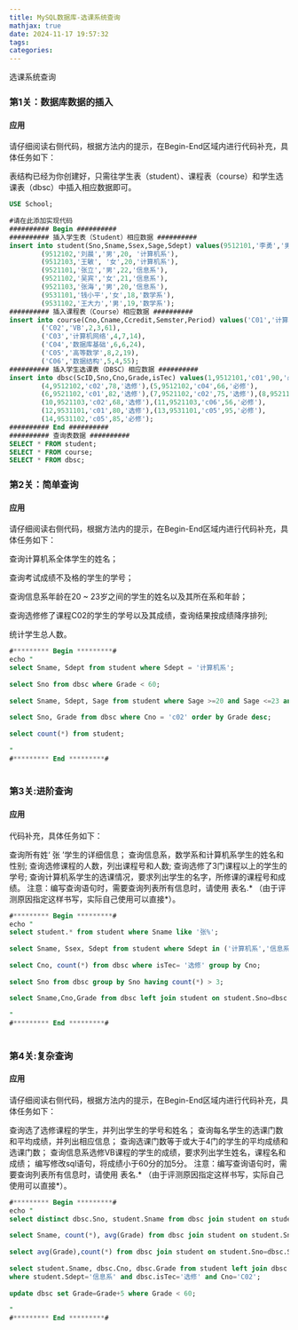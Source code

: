 ```yaml
---
title: MySQL数据库-选课系统查询
mathjax: true
date: 2024-11-17 19:57:32
tags:
categories:
---
```


选课系统查询

<!--more-->
### 第1关：数据库数据的插入

#### 应用

请仔细阅读右侧代码，根据方法内的提示，在Begin-End区域内进行代码补充，具体任务如下：

表结构已经为你创建好，只需往学生表（student）、课程表（course）和学生选课表（dbsc）中插入相应数据即可。

```sql
USE School;
 
#请在此添加实现代码
########## Begin ##########
########## 插入学生表（Student）相应数据 ##########
insert into student(Sno,Sname,Ssex,Sage,Sdept) values(9512101,'李勇','男',19,'计算机系'),
        (9512102,'刘晨','男',20, '计算机系'),
        (9512103,'王敏', '女',20,'计算机系'),
        (9521101,'张立','男',22,'信息系'),
        (9521102,'吴宾','女',21,'信息系'),
        (9521103,'张海','男',20,'信息系'),
        (9531101,'钱小平','女',18,'数学系'),
        (9531102,'王大力','男',19,'数学系');
########## 插入课程表（Course）相应数据 ##########
insert into course(Cno,Cname,Ccredit,Semster,Period) values('C01','计算机文化学',3,1,41),
        ('C02','VB',2,3,61),
        ('C03','计算机网络',4,7,14),
        ('C04','数据库基础',6,6,24),
        ('C05','高等数学',8,2,19),
        ('C06','数据结构',5,4,55);
########## 插入学生选课表（DBSC）相应数据 ##########
insert into dbsc(ScID,Sno,Cno,Grade,isTec) values(1,9512101,'c01',90,'必修'),(2,9512101,'c02',86,'选修'),(3,9512101,'c06',45,'必修'),
        (4,9512102,'c02',78,'选修'),(5,9512102,'c04',66,'必修'),
        (6,9521102,'c01',82,'选修'),(7,9521102,'c02',75,'选修'),(8,9521102,'c04',92,'必修'),(9,9521102,'c05',50,'必修'),
        (10,9521103,'c02',68,'选修'),(11,9521103,'c06',56,'必修'),
        (12,9531101,'c01',80,'选修'),(13,9531101,'c05',95,'必修'),
        (14,9531102,'c05',85,'必修');
########## End ##########
########## 查询表数据 ##########
SELECT * FROM student;
SELECT * FROM course;
SELECT * FROM dbsc;
```

### 第2关：简单查询

#### 应用

请仔细阅读右侧代码，根据方法内的提示，在Begin-End区域内进行代码补充，具体任务如下：

查询计算机系全体学生的姓名；

查询考试成绩不及格的学生的学号；

查询信息系年龄在20 ~ 23岁之间的学生的姓名以及其所在系和年龄；

查询选修修了课程C02的学生的学号以及其成绩，查询结果按成绩降序排列;

统计学生总人数。

```sql
#********* Begin *********#
echo "
select Sname, Sdept from student where Sdept = '计算机系';
 
select Sno from dbsc where Grade < 60;
 
select Sname, Sdept, Sage from student where Sage >=20 and Sage <=23 and Sdept = '信息系';
 
select Sno, Grade from dbsc where Cno = 'c02' order by Grade desc;
 
select count(*) from student;
 
"
#********* End *********#
 
```

### 第3关:进阶查询

#### 应用

代码补充，具体任务如下：

查询所有姓‘ 张 ’学生的详细信息；
查询信息系，数学系和计算机系学生的姓名和性别;
查询选修课程的人数，列出课程号和人数;
查询选修了3门课程以上的学生的学号;
查询计算机系学生的选课情况，要求列出学生的名字，所修课的课程号和成绩。
注意：编写查询语句时，需要查询列表所有信息时，请使用 表名.* （由于评测原因指定这样书写，实际自己使用可以直接*）。

```sql
#********* Begin *********#
echo "
select student.* from student where Sname like '张%';
 
select Sname, Ssex, Sdept from student where Sdept in ('计算机系','信息系','数学系');
 
select Cno, count(*) from dbsc where isTec= '选修' group by Cno;
 
select Sno from dbsc group by Sno having count(*) > 3;
 
select Sname,Cno,Grade from dbsc left join student on student.Sno=dbsc.Sno where student.Sdept='计算机系';
 
"
#********* End *********#
 
```

### 第4关:复杂查询

#### 应用

请仔细阅读右侧代码，根据方法内的提示，在Begin-End区域内进行代码补充，具体任务如下：

查询选了选修课程的学生，并列出学生的学号和姓名；
查询每名学生的选课门数和平均成绩，并列出相应信息；
查询选课门数等于或大于4门的学生的平均成绩和选课门数；
查询信息系选修VB课程的学生的成绩，要求列出学生姓名，课程名和成绩；
编写修改sql语句，将成绩小于60分的加5分。
注意：编写查询语句时，需要查询列表所有信息时，请使用 表名.* （由于评测原因指定这样书写，实际自己使用可以直接*）。

```sql
#********* Begin *********#
echo "
select distinct dbsc.Sno, student.Sname from dbsc join student on student.Sno=dbsc.Sno where dbsc.isTec = '选修';
 
select Sname, count(*), avg(Grade) from dbsc join student on student.Sno=dbsc.Sno  group by dbsc.Sno;
 
select avg(Grade),count(*) from dbsc join student on student.Sno=dbsc.Sno group by dbsc.Sno having count(*) >= 4;
 
select student.Sname, dbsc.Cno, dbsc.Grade from student left join dbsc on student.Sno=dbsc.Sno
where student.Sdept='信息系' and dbsc.isTec='选修' and Cno='C02';
 
update dbsc set Grade=Grade+5 where Grade < 60;
 
"
#********* End *********#
 
```

